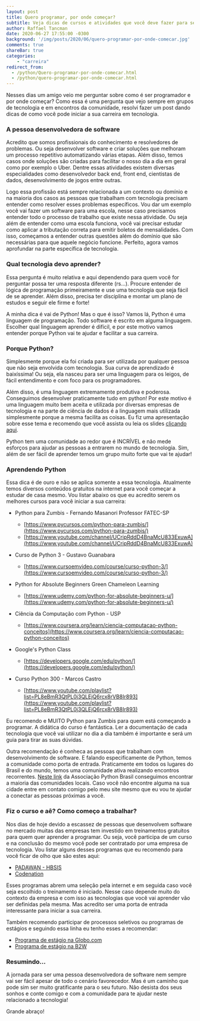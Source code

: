 ```yaml
---
layout: post
title: Quero programar, por onde começar?
subtitle: Veja dicas de cursos e atividades que você deve fazer para ser um programador.
author: Raffael Tancman
date: 2020-06-27 17:55:00 -0300
background: '/img/posts/2020/06/quero-programar-por-onde-comecar.jpg'
comments: true
shareBar: true
categories:
    - "carreira"
redirect_from:
  - /python/Quero-programar-por-onde-comecar.html
  - /python/quero-programar-por-onde-comecar.html
---
```



Nesses dias um amigo veio me perguntar sobre como é ser programador e por onde começar? Como essa é uma pergunta que vejo sempre em grupos de tecnologia e em encontros da comunidade, resolvi fazer um post dando dicas de como você pode iniciar a sua carreira em tecnologia.

### A pessoa desenvolvedora de software

Acredito que somos profissionais do conhecimento e resolvedores de problemas. Ou seja desenvolver software e criar soluções que melhoram um processo repetitivo automatizando várias etapas. Além disso, temos casos onde soluções são criadas para facilitar o nosso dia a dia em geral como por exemplo o Uber. Dentre essas atividades existem diversas especialidades como desenvolvedor back end, front end, cientistas de dados, desenvolvimento de jogos entre outras.

Logo essa profissão está sempre relacionada a um contexto ou domínio e na maioria dos casos as pessoas que trabalham com tecnologia precisam entender como resolver esses problemas específicos. Vou dar um exemplo você vai fazer um software para uma escola, nesse caso precisamos entender todo o processo de trabalho que existe nessa atividade. Ou seja além de entender como uma escola funciona, você vai precisar estudar como aplicar a tributação correta para emitir boletos de mensalidades. Com isso, começamos a entender outras questões além do domínio que são necessárias para que aquele negócio funcione. Perfeito, agora vamos aprofundar na parte específica de tecnologia.

### Qual tecnologia devo aprender?

Essa pergunta é muito relativa e aqui dependendo para quem você for perguntar possa ter uma resposta diferente (rs...). Procure entender de lógica de programação primeiramente e use uma tecnologia que seja fácil de se aprender. Além disso, precisa ter disciplina e montar um plano de estudos e seguir ele firme e forte!

A minha dica é vai de Python! Mas o que é isso? Vamos lá, Python é uma linguagem de programação. Todo software é escrito em alguma linguagem. Escolher qual linguagem aprender é difícil, e por este motivo vamos entender porque Python vai te ajudar e facilitar a sua carreira.

### Porque Python?

Simplesmente porque ela foi criada para ser utilizada por qualquer pessoa que não seja envolvida com tecnologia. Sua curva de aprendizado é baixíssima! Ou seja, ela nasceu para ser uma linguagem para os leigos, de fácil entendimento e com foco para os programadores.

Além disso, é uma linguagem extremamente produtiva e poderosa. Conseguimos desenvolver praticamente tudo em python! Por este motivo é uma linguagem muito bem aceita e utilizada por diversas empresas de tecnologia e na parte de ciência de dados é a linguagem mais utilizada simplesmente porque a mesma facilita as coisas. Eu fiz uma apresentação sobre esse tema e recomendo que você assista ou leia os slides [clicando aqui](https://blumenau.sc.python.org.br/encontros/2019/08/22/python-nas-empresas-edicao-hbsis.html).

Python tem uma comunidade ao redor que é INCRÍVEL e não mede esforços para ajudar as pessoas a entrarem no mundo de tecnologia. Sim, além de ser fácil de aprender temos um grupo muito forte que vai te ajudar!

### Aprendendo Python

Essa dica é de ouro e não se aplica somente a essa tecnologia. Atualmente temos diversos conteúdos gratuitos na internet para você começar a estudar de casa mesmo. Vou listar abaixo os que eu acredito serem os melhores cursos para você iniciar a sua carreira:

-   Python para Zumbis - Fernando Masanori Professor FATEC-SP
	-   [https://www.pycursos.com/python-para-zumbis/](https://www.pycursos.com/python-para-zumbis/)
	-   [https://www.youtube.com/channel/UCripRddD4BnaMcU833ExuwA](https://www.youtube.com/channel/UCripRddD4BnaMcU833ExuwA)

-   Curso de Python 3 - Gustavo Guanabara
	-   [https://www.cursoemvideo.com/course/curso-python-3/](https://www.cursoemvideo.com/course/curso-python-3/)

-   Python for Absolute Beginners Green Chameleon Learning
	-   [https://www.udemy.com/python-for-absolute-beginners-u/](https://www.udemy.com/python-for-absolute-beginners-u/)

-   Ciência da Computação com Python - USP
	-   [https://www.coursera.org/learn/ciencia-computacao-python-conceitos](https://www.coursera.org/learn/ciencia-computacao-python-conceitos)

-   Google's Python Class
	-   [https://developers.google.com/edu/python/](https://developers.google.com/edu/python/)

-   Curso Python 300 - Marcos Castro
	-   [https://www.youtube.com/playlist?list=PL8eBmR3QtPL0j3QLEjQ6rcx8rVB8Ir893](https://www.youtube.com/playlist?list=PL8eBmR3QtPL0j3QLEjQ6rcx8rVB8Ir893)

Eu recomendo e MUITO Python para Zumbis para quem está começando a programar. A didática do curso é fantástica. Ler a documentação de cada tecnologia que você vai utilizar no dia a dia também é importante e será um guia para tirar as suas dúvidas.

Outra recomendação é conheca as pessoas que trabalham com desenvolvimento de software. E falando especificamente de Python, temos a comunidade como porta de entrada. Praticamente em todos os lugares do Brasil e do mundo, temos uma comunidade ativa realizando encontros recorrentes. [Neste link](https://python.org.br/comunidades-locais/) da Associação Python Brasil conseguimos encontrar a maioria das comunidades locais. Caso você não encontre alguma na sua cidade entre em contato comigo pelo meu site mesmo que eu vou te ajudar a conectar as pessoas próximas a você.

### Fiz o curso e aê? Como começo a trabalhar?

Nos dias de hoje devido a escassez de pessoas que desenvolvem software no mercado muitas das empresas tem investido em treinamentos gratuitos para quem quer aprender a programar. Ou seja, você participa de um curso e na conclusão do mesmo você pode ser contratado por uma empresa de tecnologia. Vou listar alguns desses programas que eu recomendo para você ficar de olho que são estes aqui:

-   [PADAWAN - HBSIS](https://hbsis.com.br/padawan/)
-   [Codenation](http://codenation.dev)

Esses programas abrem uma seleção pela internet e em seguida caso você seja escolhido o treinamento é iniciado. Nesse caso depende muito do contexto da empresa e com isso as tecnologias que você vai aprender vão ser definidas pela mesma. Mas acredito ser uma porta de entrada interessante para iniciar a sua carreira.

Também recomendo participar de processos seletivos ou programas de estágios e seguindo essa linha eu tenho esses a recomendar:

-   [Programa de estágio na Globo.com](https://estag.globo.com/#/voce-nasceu-pra-isso)
-   [Programa de estágio na B2W](https://estagio.b2w.io/)

### Resumindo...

A jornada para ser uma pessoa desenvolvedora de software nem sempre vai ser fácil apesar de todo o cenário favorecedor. Mas é um caminho que pode sim ser muito gratificante para o seu futuro. Não desista dos seus sonhos e conte comigo e com a comunidade para te ajudar neste relacionado a tecnologia!

Grande abraço!
